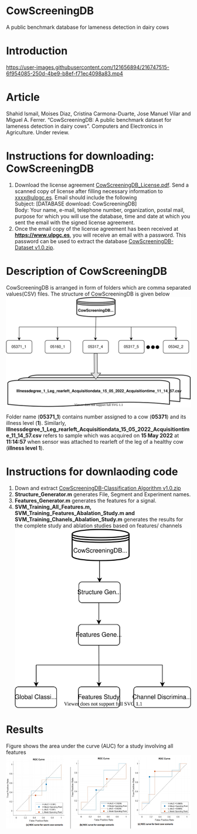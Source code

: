 # CowScreeningDB
A public benchmark database for lameness detection in dairy cows
# Introduction

https://user-images.githubusercontent.com/121656894/216747515-6f954085-250d-4be9-b8ef-f71ec4098a83.mp4


# Article
Shahid Ismail, Moises Diaz, Cristina Carmona-Duarte, Jose Manuel Vilar and Miguel A. Ferrer. “CowScreeningDB: A public benchmark dataset for lameness detection in dairy cows”. Computers and Electronics in Agriculture. Under review.
# Instructions for downloading: CowScreeningDB
1. Download the license agreement [CowScreeningDB_License.pdf](https://github.com/Shahid-Ismail/CowScreeningDB-A-public-database-for-lameness-detection/blob/main/CowScreeningDB_License.pdf). Send a scanned copy of license after filling necessary information to xxxx@ulpgc.es. Email should include the following\
Subject: [DATABASE download: CowScreeningDB]\
Body: Your name, e-mail, telephone number, organization, postal mail, purpose for which you will use the database, time and date at which you sent the email with the signed license agreement.
2. Once the email copy of the license agreement has been received at **https://www.ulpgc.es**, you will receive an email with a password. This password can be used to extract the database [CowScreeningDB-Dataset v1.0.zip](https://github.com/Shahid-Ismail/CowScreeningDB-A-public-database-for-lameness-detection/blob/main/CowScreeningDB-Dataset%20v1.0.zip).
# Description of CowScreeningDB
CowScreeningDB is arranged in form of folders which are comma separated values(CSV) files. The structure of CowScreeningDB is given below<br>
![CowScreeningDB_GitHub](https://github.com/Shahid-Ismail/CowScreeningDB-A-public-database-for-lameness-detection/blob/main/CowScreeningDB_GitHub.svg)

Folder name (**05371_1**) contains number assigned to a cow (**05371**) and its illness level (**1**). Similarly, **Illnessdegree_1_Leg_rearleft_Acquisitiondata_15_05_2022_Acquisitiontime_11_14_57.csv** refers to sample which was acquired on **15 May 2022** at **11:14:57** when sensor was attached to rearleft of the leg of a healthy cow (**illness level 1**). 

# Instructions for downlaoding code
1. Down and extract [CowScreeningDB-Classification Algorithm v1.0.zip](https://github.com/Shahid-Ismail/CowScreeningDB-A-public-database-for-lameness-detection/blob/main/CowScreeningDB-Classification%20Algorithm%20v1.0.zip)
2. **Structure_Generator.m** generates File, Segment and Experiment names.
3. **Features_Generator.m** generates the features for a signal.
4. **SVM_Training_All_Features.m, SVM_Training_Features_Abalation_Study.m and SVM_Training_Chanels_Abalation_Study.m** generates the results for the complete study and ablation studies based on features/ channels<br>
![CowScreeningDB_SVM_GitHub](https://github.com/Shahid-Ismail/CowScreeningDB-A-public-database-for-lameness-detection/blob/main/CowScreeningDB_SVM_GitHub.svg)

# Results
Figure shows the area under the curve (AUC) for a study involving all features\
<img src="https://github.com/Shahid-Ismail/CowScreeningDB-A-public-database-for-lameness-detection/blob/main/Results_GitHub.png" height="200" width="600">
